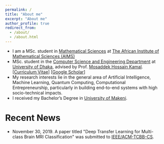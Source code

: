 ```yaml
---
permalink: /
title: "About me"
excerpt: "About me"
author_profile: true
redirect_from:
  - /about/
  - /about.html
---
```


* I am a MSc. student in [Mathematical Sciences](https://cs.du.ac.bd/) at [The African Institute of Mathematical Sciences (AIMS) ](https://www.aims.ac.rw/)
* MSc. student in the [Computer Science and Engineering Department](https://cs.du.ac.bd/) at [University of Dhaka](https://www.du.ac.bd/), advised by Prof. [Mosaddek Hossain Kamal](http://www.cse.du.ac.bd/profile/?faculty=MHK). [[Curriculum Vitae](https://github.com/yusufbrima/yusufbrima.github.io/blob/master/files/academic_cv.pdf)] [[Google Scholar](https://scholar.google.com/citations?user=Ixg9n-EAAAAJ&hl=en)]
* My research interests lie in the general area of Artificial Intelligence, Machine Learning, Quantum Computing, Computational Entrepreneurship, particularly in building end-to-end systems with high socio-technical impacts.
* I received my Bachelor’s Degree in [University of Makeni](http://www.unimak.edu.sl/).



# Recent News
* November 30, 2019. A paper titled "Deep Transfer Learning for Multi-class Brain MRI Classification" was submitted to [IEEE/ACM-TCBB-CS](https://www.computer.org/csdl/journal/tb/).
